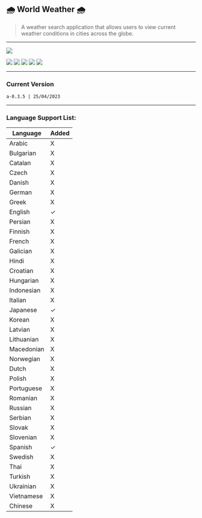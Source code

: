 ## 🌧️ World Weather 🌧️

> A weather search application that allows users to view current weather conditions in cities across the globe.

---
![](https://cdn-icons-png.flaticon.com/128/2389/2389806.png)

![](https://img.shields.io/github/stars/fedetomassini/world-weather) 
![](https://img.shields.io/github/forks/fedetomassini/world-weather) 
![](https://img.shields.io/github/tag/fedetomassini/world-weather)
![](https://img.shields.io/github/release/fedetomassini/world-weather) 
![](https://img.shields.io/github/issues/fedetomassini/world-weather) 

---

### Current Version
```sh
a-0.3.5 | 25/04/2023
```
---

### Language Support List:
| Language         |   Added  |
|------------------|----------|
| Arabic           |    X     |
| Bulgarian        |    X     |
| Catalan          |    X     |
| Czech            |    X     |
| Danish           |    X     |
| German           |    X     |
| Greek            |    X     |
| English          |    ✓     |
| Persian          |    X     |
| Finnish          |    X     |
| French           |    X     |
| Galician         |    X     |
| Hindi            |    X     |
| Croatian         |    X     |
| Hungarian        |    X     |
| Indonesian       |    X     |
| Italian          |    X     |
| Japanese         |    ✓     |
| Korean           |    X     |
| Latvian          |    X     |
| Lithuanian       |    X     |
| Macedonian       |    X     |
| Norwegian        |    X     |
| Dutch            |    X     |
| Polish           |    X     |
| Portuguese       |    X     |
| Romanian         |    X     |
| Russian          |    X     |
| Serbian          |    X     |
| Slovak           |    X     |
| Slovenian        |    X     |
| Spanish          |    ✓     |
| Swedish          |    X     |
| Thai             |    X     |
| Turkish          |    X     |
| Ukrainian        |    X     |
| Vietnamese       |    X     |
| Chinese          |    X     |
